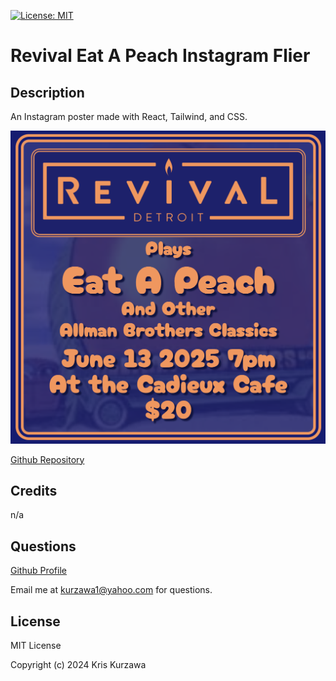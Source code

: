 [![License: MIT](https://img.shields.io/badge/License-MIT-yellow.svg)](https://opensource.org/licenses/MIT)
# Revival Eat A Peach Instagram Flier

## Description
An Instagram poster made with React, Tailwind, and CSS.


![screenshot1](https://github.com/KKurzawa/eat-a-peach-instagram/blob/main/src/assets/June13Instagram.png)

[Github Repository](https://github.com/KKurzawa/eat-a-peach-instagram)

## Credits

n/a

## Questions

[Github Profile](https://github.com/KKurzawa)

Email me at kurzawa1@yahoo.com for questions.

## License

MIT License

Copyright (c) 2024 Kris Kurzawa